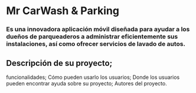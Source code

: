 # **Mr CarWash & Parking** 
### Es una innovadora aplicación móvil diseñada para ayudar a los dueños de parqueaderos a administrar eficientemente sus instalaciones, así como ofrecer servicios de lavado de autos. 

## Descripción de su proyecto;
funcionalidades;
Cómo pueden usarlo los usuarios;
Donde los usuarios pueden encontrar ayuda sobre su proyecto;
Autores del proyecto.
